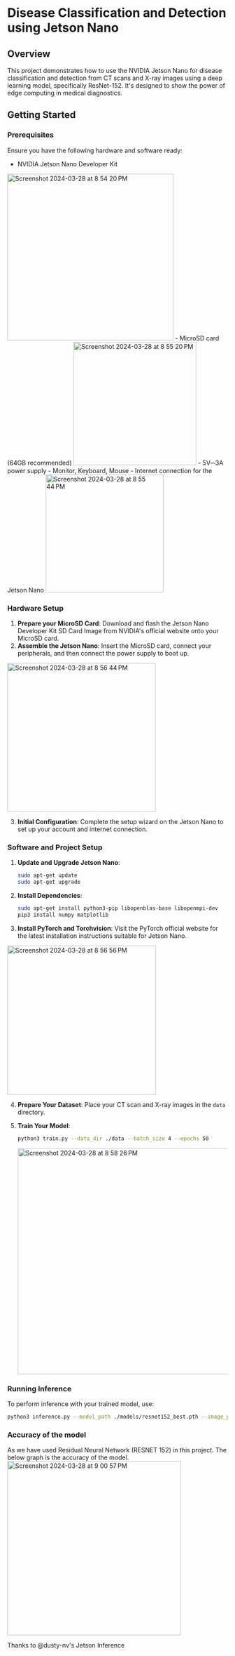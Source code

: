 # Disease Classification and Detection using Jetson Nano

## Overview
This project demonstrates how to use the NVIDIA Jetson Nano for disease classification and detection from CT scans and X-ray images using a deep learning model, specifically ResNet-152. It's designed to show the power of edge computing in medical diagnostics.

## Getting Started

### Prerequisites
Ensure you have the following hardware and software ready:
- NVIDIA Jetson Nano Developer Kit
<img width="380" alt="Screenshot 2024-03-28 at 8 54 20 PM" src="https://github.com/NeerajNamani/Lung-Classification-and-Detection-Jetson-Nano-/assets/69526166/5b1104fe-cd6e-4c71-a3a6-f872785eb282">
- MicroSD card (64GB recommended)
<img width="281" alt="Screenshot 2024-03-28 at 8 55 20 PM" src="https://github.com/NeerajNamani/Lung-Classification-and-Detection-Jetson-Nano-/assets/69526166/fdbc4281-4d44-4499-9a45-68ebef5829fc">
- 5V⎓3A power supply
- Monitor, Keyboard, Mouse
- Internet connection for the Jetson Nano
<img width="269" alt="Screenshot 2024-03-28 at 8 55 44 PM" src="https://github.com/NeerajNamani/Lung-Classification-and-Detection-Jetson-Nano-/assets/69526166/7a4281f6-eb8b-4289-9096-cf6db34cd6f1">


### Hardware Setup
1. **Prepare your MicroSD Card**: Download and flash the Jetson Nano Developer Kit SD Card Image from NVIDIA's official website onto your MicroSD card.
2. **Assemble the Jetson Nano**: Insert the MicroSD card, connect your peripherals, and then connect the power supply to boot up.
<img width="339" alt="Screenshot 2024-03-28 at 8 56 44 PM" src="https://github.com/NeerajNamani/Lung-Classification-and-Detection-Jetson-Nano-/assets/69526166/86e9c7a8-ffdd-4a75-8ce1-1faecd5d09e1">

3. **Initial Configuration**: Complete the setup wizard on the Jetson Nano to set up your account and internet connection.

### Software and Project Setup
1. **Update and Upgrade Jetson Nano**:
    ```sh
    sudo apt-get update
    sudo apt-get upgrade
    ```
2. **Install Dependencies**:
    ```sh
    sudo apt-get install python3-pip libopenblas-base libopenmpi-dev 
    pip3 install numpy matplotlib
    ```
3. **Install PyTorch and Torchvision**: Visit the PyTorch official website for the latest installation instructions suitable for Jetson Nano.
<img width="340" alt="Screenshot 2024-03-28 at 8 56 56 PM" src="https://github.com/NeerajNamani/Lung-Classification-and-Detection-Jetson-Nano-/assets/69526166/dc890d2e-4577-4efa-943c-e01731ee6412">

4. **Prepare Your Dataset**: Place your CT scan and X-ray images in the `data` directory.

5. **Train Your Model**:
    ```sh
    python3 train.py --data_dir ./data --batch_size 4 --epochs 50
    ```
    <img width="515" alt="Screenshot 2024-03-28 at 8 58 26 PM" src="https://github.com/NeerajNamani/Lung-Classification-and-Detection-Jetson-Nano-/assets/69526166/79441303-7b17-4348-92a0-0da03b49e885">


### Running Inference
To perform inference with your trained model, use:
```sh
python3 inference.py --model_path ./models/resnet152_best.pth --image_path ./data/test/sample.jpg
```

### Accuracy of the model
As we have used Residual Neural Network (RESNET 152) in this project. The below graph is the accuracy of the model.
<img width="397" alt="Screenshot 2024-03-28 at 9 00 57 PM" src="https://github.com/NeerajNamani/Lung-Classification-and-Detection-Jetson-Nano-/assets/69526166/e743331e-3853-4fa6-8045-4ceaef9f12c0">


Thanks to @dusty-nv's Jetson Inference <link src = "https://github.com/dusty-nv/jetson-inference">
